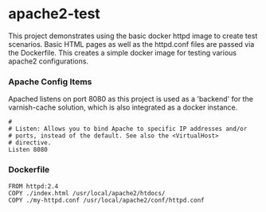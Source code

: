 # apache2-test

This project demonstrates using the basic docker httpd image to create test scenarios. Basic HTML pages as well as the httpd.conf files are passed via the Dockerfile. This creates a simple docker image for testing various apache2 configurations. 

### Apache Config Items

Apached listens on port 8080 as this project is used as a 'backend' for the varnish-cache solution, which is also integrated as a docker instance. 
```
#
# Listen: Allows you to bind Apache to specific IP addresses and/or
# ports, instead of the default. See also the <VirtualHost>
# directive.
Listen 8080
```

### Dockerfile
```
FROM httpd:2.4
COPY ./index.html /usr/local/apache2/htdocs/
COPY ./my-httpd.conf /usr/local/apache2/conf/httpd.conf
```
